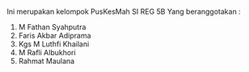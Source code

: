 Ini merupakan kelompok PusKesMah 
SI REG 5B
Yang beranggotakan : 
1. M Fathan Syahputra
2. Faris Akbar Adiprama
3. Kgs M Luthfi Khailani
4. M Rafli Albukhori
5. Rahmat Maulana
